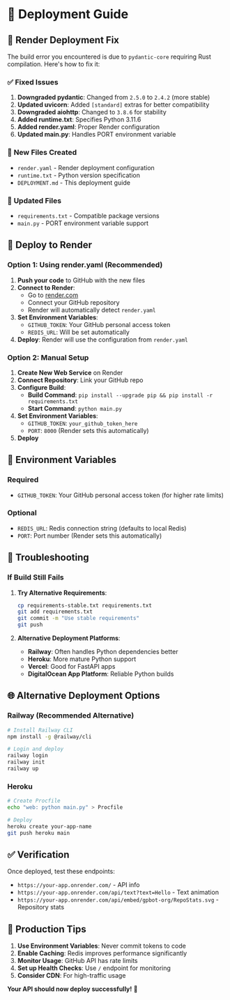 # 🚀 Deployment Guide

## 🔧 **Render Deployment Fix**

The build error you encountered is due to `pydantic-core` requiring Rust compilation. Here's how to fix it:

### ✅ **Fixed Issues**

1. **Downgraded pydantic**: Changed from `2.5.0` to `2.4.2` (more stable)
2. **Updated uvicorn**: Added `[standard]` extras for better compatibility
3. **Downgraded aiohttp**: Changed to `3.8.6` for stability
4. **Added runtime.txt**: Specifies Python 3.11.6
5. **Added render.yaml**: Proper Render configuration
6. **Updated main.py**: Handles PORT environment variable

### 📁 **New Files Created**

- `render.yaml` - Render deployment configuration
- `runtime.txt` - Python version specification
- `DEPLOYMENT.md` - This deployment guide

### 🔧 **Updated Files**

- `requirements.txt` - Compatible package versions
- `main.py` - PORT environment variable support

## 🚀 **Deploy to Render**

### **Option 1: Using render.yaml (Recommended)**

1. **Push your code** to GitHub with the new files
2. **Connect to Render**:
   - Go to [render.com](https://render.com)
   - Connect your GitHub repository
   - Render will automatically detect `render.yaml`
3. **Set Environment Variables**:
   - `GITHUB_TOKEN`: Your GitHub personal access token
   - `REDIS_URL`: Will be set automatically
4. **Deploy**: Render will use the configuration from `render.yaml`

### **Option 2: Manual Setup**

1. **Create New Web Service** on Render
2. **Connect Repository**: Link your GitHub repo
3. **Configure Build**:
   - **Build Command**: `pip install --upgrade pip && pip install -r requirements.txt`
   - **Start Command**: `python main.py`
4. **Set Environment Variables**:
   - `GITHUB_TOKEN`: `your_github_token_here`
   - `PORT`: `8000` (Render sets this automatically)
5. **Deploy**

## 🔑 **Environment Variables**

### **Required**
- `GITHUB_TOKEN`: Your GitHub personal access token (for higher rate limits)

### **Optional**
- `REDIS_URL`: Redis connection string (defaults to local Redis)
- `PORT`: Port number (Render sets this automatically)

## 🐛 **Troubleshooting**

### **If Build Still Fails**

1. **Try Alternative Requirements**:
   ```bash
   cp requirements-stable.txt requirements.txt
   git add requirements.txt
   git commit -m "Use stable requirements"
   git push
   ```

2. **Alternative Deployment Platforms**:
   - **Railway**: Often handles Python dependencies better
   - **Heroku**: More mature Python support
   - **Vercel**: Good for FastAPI apps
   - **DigitalOcean App Platform**: Reliable Python builds

## 🌐 **Alternative Deployment Options**

### **Railway** (Recommended Alternative)
```bash
# Install Railway CLI
npm install -g @railway/cli

# Login and deploy
railway login
railway init
railway up
```

### **Heroku**
```bash
# Create Procfile
echo "web: python main.py" > Procfile

# Deploy
heroku create your-app-name
git push heroku main
```

## ✅ **Verification**

Once deployed, test these endpoints:
- `https://your-app.onrender.com/` - API info
- `https://your-app.onrender.com/api/text?text=Hello` - Text animation
- `https://your-app.onrender.com/api/embed/gpbot-org/RepoStats.svg` - Repository stats

## 🎯 **Production Tips**

1. **Use Environment Variables**: Never commit tokens to code
2. **Enable Caching**: Redis improves performance significantly
3. **Monitor Usage**: GitHub API has rate limits
4. **Set up Health Checks**: Use `/` endpoint for monitoring
5. **Consider CDN**: For high-traffic usage

**Your API should now deploy successfully!** 🚀
